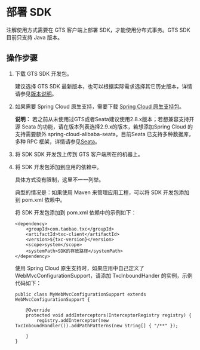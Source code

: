 # 部署 SDK

注解使用方式需要在 GTS 客户端上部署 SDK，才能使用分布式事务。GTS SDK 目前只支持 Java 版本。

## 操作步骤

1.  下载 GTS SDK 开发包。

    建议选择 GTS SDK 最新版本，也可以根据实际需求选择其它历史版本，详情请参见[版本说明](/cn.zh-CN/产品简介/版本说明.md)。

2.  如果需要 Spring Cloud 原生支持，需要下载 [Spring Cloud 原生支持包](http://txc-console.oss-cn-beijing.aliyuncs.com/sdk/txc-client-springcloud-2.8.50.jar)。

    **说明：** 若之前从未使用过GTS或者Seata建议使用2.8.x版本；若想兼容支持开源 Seata 的功能，请在版本列表选择2.9.x的版本，若想添加Spring Cloud 的支持需要额外 spring-cloud-alibaba-seata。目前Seata 已支持多种数据库，多种 RPC 框架，详情请参见[Seata](https://github.com/seata/seata)。

3.  将 SDK SDK 开发包上传到 GTS 客户端所在的机器上。

4.  将 SDK 开发包添加到应用的依赖中。

    具体方式没有限制，这里不一一列举。

    典型的情况是：如果使用 Maven 来管理应用工程，可以将 SDK 开发包添加到 pom.xml 依赖中。

    将 SDK 开发包添加到 pom.xml 依赖中的示例如下：

    ```
    <dependency>
        <groupId>com.taobao.txc</groupId>
        <artifactId>txc-client</artifactId>
        <version>${txc-version}</version>
        <scope>system</scope>
        <systemPath>SDK的存放路径</systemPath>
    </dependency>
    ```

    使用 Spring Cloud 原生支持时，如果应用中自己定义了 WebMvcConfigurationSupport，请添加 TxcInboundHander 的实例，示例代码如下：

    ```
    public class MyWebMvcConfigurationSupport extends WebMvcConfigurationSupport {
    
        @Override
        protected void addInterceptors(InterceptorRegistry registry) {
            registry.addInterceptor(new TxcInboundHandler()).addPathPatterns(new String[] { "/**" });
    
        }
    }            
    ```


